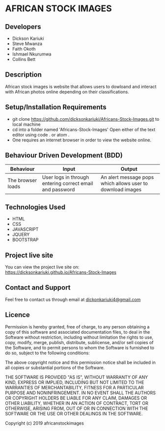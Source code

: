 # AFRICAN STOCK IMAGES


## Developers
* Dickson Kariuki
* Steve Mwanza
* Faith Okoth
* Ishmael Nkurumwa
* Collins Bett

## Description
 African stock images is website that allows users to dowloand and interact with African photos online depending on their classifications.
 ## Setup/Installation Requirements

* git clone 
https://github.com/dicksonkariuki/Africans-Stock-Images.git to local machine
* cd into a folder named 'Africans-Stock-Images'
Open either of the text editor using code . or atom .
* One requires an internet browser in order to view the website online.

## Behaviour Driven Development (BDD)
|Behaviour      | Input      | Output          |
|---------------|------------|-----------------|
|The browser loads|User logs in through entering correct email and password|An alert message pops which allows user to download images|
## Technologies Used
* HTML
* CSS
* JAVASCRIPT
* JQUERY
* BOOTSTRAP
## Project live site
You can view the project live site on: https://dicksonkariuki.github.io/Africans-Stock-Images

## Contact and Support 
Feel free to contact us through email at dickonkariuki4@gmail.com

## Licence
Permission is hereby granted, free of charge, to any person obtaining a copy of this software and associated documentation files, to deal in the Software without restriction, including without limitation the rights to use, copy, modify, merge, publish, distribute, sublicense, and/or sell copies of the Software, and to permit persons to whom the Software is furnished to do so, subject to the following conditions:

The above copyright notice and this permission notice shall be included in all copies or substantial portions of the Software.

THE SOFTWARE IS PROVIDED "AS IS", WITHOUT WARRANTY OF ANY KIND, EXPRESS OR IMPLIED, INCLUDING BUT NOT LIMITED TO THE WARRANTIES OF MERCHANTABILITY, FITNESS FOR A PARTICULAR PURPOSE AND NONINFRINGEMENT. IN NO EVENT SHALL THE AUTHORS OR COPYRIGHT HOLDERS BE LIABLE FOR ANY CLAIM, DAMAGES OR OTHER LIABILITY, WHETHER IN AN ACTION OF CONTRACT, TORT OR OTHERWISE, ARISING FROM, OUT OF OR IN CONNECTION WITH THE SOFTWARE OR THE USE OR OTHER DEALINGS IN THE SOFTWARE.

Copyright (c) 2019 africanstockimages
